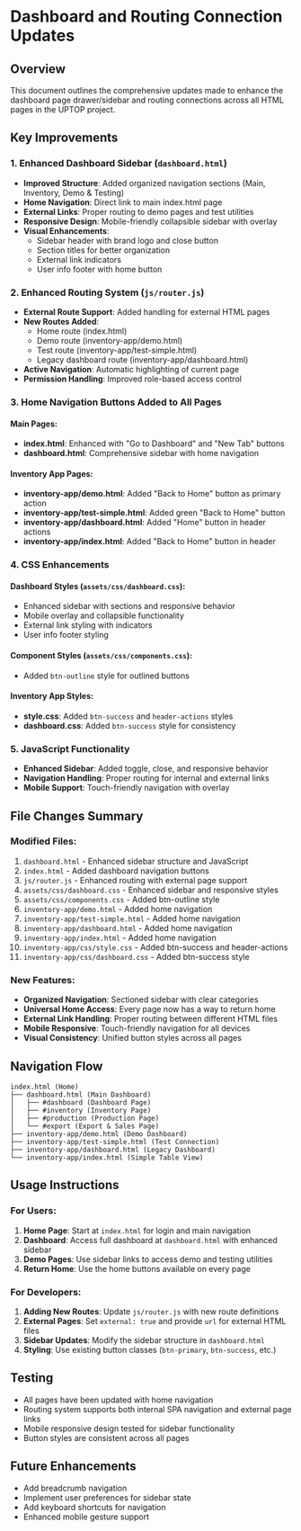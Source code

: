 # Dashboard and Routing Connection Updates

## Overview
This document outlines the comprehensive updates made to enhance the dashboard page drawer/sidebar and routing connections across all HTML pages in the UPTOP project.

## Key Improvements

### 1. Enhanced Dashboard Sidebar (`dashboard.html`)
- **Improved Structure**: Added organized navigation sections (Main, Inventory, Demo & Testing)
- **Home Navigation**: Direct link to main index.html page
- **External Links**: Proper routing to demo pages and test utilities
- **Responsive Design**: Mobile-friendly collapsible sidebar with overlay
- **Visual Enhancements**: 
  - Sidebar header with brand logo and close button
  - Section titles for better organization
  - External link indicators
  - User info footer with home button

### 2. Enhanced Routing System (`js/router.js`)
- **External Route Support**: Added handling for external HTML pages
- **New Routes Added**:
  - Home route (index.html)
  - Demo route (inventory-app/demo.html)
  - Test route (inventory-app/test-simple.html)
  - Legacy dashboard route (inventory-app/dashboard.html)
- **Active Navigation**: Automatic highlighting of current page
- **Permission Handling**: Improved role-based access control

### 3. Home Navigation Buttons Added to All Pages

#### Main Pages:
- **index.html**: Enhanced with "Go to Dashboard" and "New Tab" buttons
- **dashboard.html**: Comprehensive sidebar with home navigation

#### Inventory App Pages:
- **inventory-app/demo.html**: Added "Back to Home" button as primary action
- **inventory-app/test-simple.html**: Added green "Back to Home" button
- **inventory-app/dashboard.html**: Added "Home" button in header actions
- **inventory-app/index.html**: Added "Back to Home" button in header

### 4. CSS Enhancements

#### Dashboard Styles (`assets/css/dashboard.css`):
- Enhanced sidebar with sections and responsive behavior
- Mobile overlay and collapsible functionality
- External link styling with indicators
- User info footer styling

#### Component Styles (`assets/css/components.css`):
- Added `btn-outline` style for outlined buttons

#### Inventory App Styles:
- **style.css**: Added `btn-success` and `header-actions` styles
- **dashboard.css**: Added `btn-success` style for consistency

### 5. JavaScript Functionality
- **Enhanced Sidebar**: Added toggle, close, and responsive behavior
- **Navigation Handling**: Proper routing for internal and external links
- **Mobile Support**: Touch-friendly navigation with overlay

## File Changes Summary

### Modified Files:
1. `dashboard.html` - Enhanced sidebar structure and JavaScript
2. `index.html` - Added dashboard navigation buttons
3. `js/router.js` - Enhanced routing with external page support
4. `assets/css/dashboard.css` - Enhanced sidebar and responsive styles
5. `assets/css/components.css` - Added btn-outline style
6. `inventory-app/demo.html` - Added home navigation
7. `inventory-app/test-simple.html` - Added home navigation
8. `inventory-app/dashboard.html` - Added home navigation
9. `inventory-app/index.html` - Added home navigation
10. `inventory-app/css/style.css` - Added btn-success and header-actions
11. `inventory-app/css/dashboard.css` - Added btn-success style

### New Features:
- **Organized Navigation**: Sectioned sidebar with clear categories
- **Universal Home Access**: Every page now has a way to return home
- **External Link Handling**: Proper routing between different HTML files
- **Mobile Responsive**: Touch-friendly navigation for all devices
- **Visual Consistency**: Unified button styles across all pages

## Navigation Flow

```
index.html (Home)
├── dashboard.html (Main Dashboard)
│   ├── #dashboard (Dashboard Page)
│   ├── #inventory (Inventory Page)
│   ├── #production (Production Page)
│   └── #export (Export & Sales Page)
├── inventory-app/demo.html (Demo Dashboard)
├── inventory-app/test-simple.html (Test Connection)
├── inventory-app/dashboard.html (Legacy Dashboard)
└── inventory-app/index.html (Simple Table View)
```

## Usage Instructions

### For Users:
1. **Home Page**: Start at `index.html` for login and main navigation
2. **Dashboard**: Access full dashboard at `dashboard.html` with enhanced sidebar
3. **Demo Pages**: Use sidebar links to access demo and testing utilities
4. **Return Home**: Use the home buttons available on every page

### For Developers:
1. **Adding New Routes**: Update `js/router.js` with new route definitions
2. **External Pages**: Set `external: true` and provide `url` for external HTML files
3. **Sidebar Updates**: Modify the sidebar structure in `dashboard.html`
4. **Styling**: Use existing button classes (`btn-primary`, `btn-success`, etc.)

## Testing
- All pages have been updated with home navigation
- Routing system supports both internal SPA navigation and external page links
- Mobile responsive design tested for sidebar functionality
- Button styles are consistent across all pages

## Future Enhancements
- Add breadcrumb navigation
- Implement user preferences for sidebar state
- Add keyboard shortcuts for navigation
- Enhanced mobile gesture support
